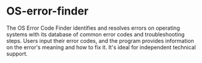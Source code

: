 # OS-error-finder
The OS Error Code Finder identifies and resolves errors on operating systems with its database of common error codes and troubleshooting steps. Users input their error codes, and the program provides information on the error's meaning and how to fix it. It's ideal for independent technical support.
